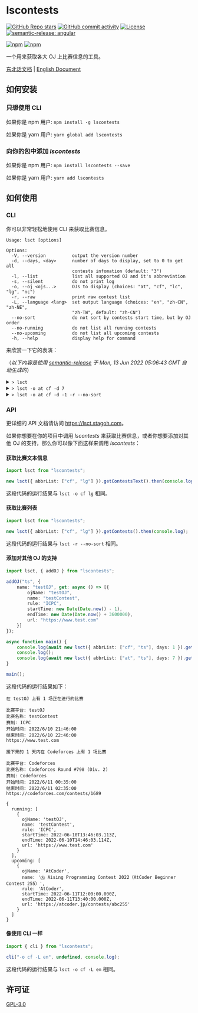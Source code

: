 # lscontests

[![GitHub Repo stars](https://img.shields.io/github/stars/StableAgOH/lscontests?style=social)](https://github.com/StableAgOH/lscontests)
[![GitHub commit activity](https://img.shields.io/github/commit-activity/m/StableAgOH/lscontests?logo=github)](https://github.com/StableAgOH/lscontests)
[![License](https://img.shields.io/github/license/StableAgOH/lscontests)](https://github.com/StableAgOH/lscontests)
[![semantic-release: angular](https://img.shields.io/badge/semantic--release-angular-e10079?logo=semantic-release)](https://github.com/semantic-release/semantic-release)

[![npm](https://img.shields.io/npm/v/lscontests?logo=npm)](https://www.npmjs.com/package/lscontests)
[![npm](https://img.shields.io/npm/dw/lscontests?logo=npm)](https://www.npmjs.com/package/lscontests)

一个用来获取各大 OJ 上比赛信息的工具。

[东北话文档](./README-zh-NE.md) | [English Document](./README.md)

## 如何安装

### 只想使用 CLI

如果你是 npm 用户: `npm install -g lscontests`

如果你是 yarn 用户: `yarn global add lscontests`

### 向你的包中添加 *lscontests*

如果你是 npm 用户: `npm install lscontests --save`

如果你是 yarn 用户: `yarn add lscontests`

## 如何使用

### CLI

你可以非常轻松地使用 CLI 来获取比赛信息。

<!-- block_help begin -->
```text
Usage: lsct [options]

Options:
  -V, --version          output the version number
  -d, --days, <day>      number of days to display, set to 0 to get all
                         contests infomation (default: "3")
  -l, --list             list all supported OJ and it's abbreviation
  -s, --silent           do not print log
  -o, --oj <ojs...>      OJs to display (choices: "at", "cf", "lc", "lg", "nc")
  -r, --raw              print raw contest list
  -L, --language <lang>  set output language (choices: "en", "zh-CN", "zh-NE",
                         "zh-TW", default: "zh-CN")
  --no-sort              do not sort by contests start time, but by OJ order
  --no-running           do not list all running contests
  --no-upcoming          do not list all upcoming contests
  -h, --help             display help for command
```
<!-- block_help end -->

来欣赏一下它的表演：

<!-- block_cli begin -->
（*以下内容是使用 [semantic-release](https://github.com/semantic-release/semantic-release) 于 Mon, 13 Jun 2022 05:06:43 GMT 自动生成的*）

<details>
<summary> <code>> lsct </code> </summary>

```text
在 NowCoder 上有 1 场正在进行的比赛

比赛平台: NowCoder
比赛名称：牛客竞赛计算几何专题班扫描线
赛制: ICPC
开始时间: 6/6/2022, 07:00:00
结束时间: 6/30/2022, 08:00:00
https://ac.nowcoder.com/acm/contest/36088

接下来的 3 天内在 Codeforces 上有 1 场比赛

比赛平台: Codeforces
比赛名称: Codeforces Round #799 (Div. 4)
赛制: ICPC
开始时间: 6/14/2022, 14:35:00
结束时间: 6/14/2022, 16:50:00
https://codeforces.com/contests/1692
```

</details>

<details>
<summary> <code>> lsct -o at cf -d 7</code> </summary>

```text
在 AtCoder,Codeforces 上没有正在进行的比赛捏

接下来的 7 天内在 Codeforces,AtCoder 上有 6 场比赛

比赛平台: Codeforces
比赛名称: Codeforces Round #799 (Div. 4)
赛制: ICPC
开始时间: 6/14/2022, 14:35:00
结束时间: 6/14/2022, 16:50:00
https://codeforces.com/contests/1692

比赛平台: Codeforces
比赛名称: Codeforces Round #800 (Div. 1)
赛制: Codeforces
开始时间: 6/16/2022, 14:35:00
结束时间: 6/16/2022, 16:35:00
https://codeforces.com/contests/1693

比赛平台: Codeforces
比赛名称: Codeforces Round #800 (Div. 2)
赛制: Codeforces
开始时间: 6/16/2022, 14:35:00
结束时间: 6/16/2022, 16:35:00
https://codeforces.com/contests/1694

比赛平台: AtCoder
比赛名称: Ⓐ Tokio Marine & Nichido Fire Insurance Programming Contest 2022（AtCoder Beginner Contest 256)
赛制: AtCoder
开始时间: 6/18/2022, 12:00:00
结束时间: 6/18/2022, 13:40:00
https://atcoder.jp/contests/abc256

比赛平台: Codeforces
比赛名称: Codeforces Round #TBA (Div. 2)
赛制: Codeforces
开始时间: 6/18/2022, 14:35:00
结束时间: 6/18/2022, 16:35:00
https://codeforces.com/contests/1695

比赛平台: AtCoder
比赛名称: Ⓐ AtCoder Regular Contest 142
赛制: AtCoder
开始时间: 6/19/2022, 12:00:00
结束时间: 6/19/2022, 14:00:00
https://atcoder.jp/contests/arc142
```

</details>

<details>
<summary> <code>> lsct -o at cf -d -1 -r --no-sort</code> </summary>

```json
{
  "running": [],
  "upcoming": [
    {
      "ojName": "AtCoder",
      "name": "Ⓐ Tokio Marine & Nichido Fire Insurance Programming Contest 2022（AtCoder Beginner Contest 256)",
      "rule": "AtCoder",
      "startTime": "2022-06-18T12:00:00.000Z",
      "endTime": "2022-06-18T13:40:00.000Z",
      "url": "https://atcoder.jp/contests/abc256"
    },
    {
      "ojName": "AtCoder",
      "name": "Ⓐ AtCoder Regular Contest 142",
      "rule": "AtCoder",
      "startTime": "2022-06-19T12:00:00.000Z",
      "endTime": "2022-06-19T14:00:00.000Z",
      "url": "https://atcoder.jp/contests/arc142"
    },
    {
      "ojName": "AtCoder",
      "name": "Ⓐ NS Solutions Corporation Programming Contest 2022（AtCoder Beginner Contest 257）",
      "rule": "AtCoder",
      "startTime": "2022-06-25T12:00:00.000Z",
      "endTime": "2022-06-25T13:40:00.000Z",
      "url": "https://atcoder.jp/contests/abc257"
    },
    {
      "ojName": "AtCoder",
      "name": "Ⓐ AtCoder Regular Contest 143",
      "rule": "AtCoder",
      "startTime": "2022-06-26T12:00:00.000Z",
      "endTime": "2022-06-26T14:00:00.000Z",
      "url": "https://atcoder.jp/contests/arc143"
    },
    {
      "ojName": "AtCoder",
      "name": "Ⓐ AtCoder Beginner Contest 258",
      "rule": "AtCoder",
      "startTime": "2022-07-02T12:00:00.000Z",
      "endTime": "2022-07-02T13:40:00.000Z",
      "url": "https://atcoder.jp/contests/abc258"
    },
    {
      "ojName": "AtCoder",
      "name": "Ⓗ AtCoder Heuristic Contest 012",
      "rule": "AtCoder",
      "startTime": "2022-07-03T06:00:00.000Z",
      "endTime": "2022-07-03T10:00:00.000Z",
      "url": "https://atcoder.jp/contests/ahc012"
    },
    {
      "ojName": "Codeforces",
      "name": "Codeforces Round #799 (Div. 4)",
      "rule": "ICPC",
      "startTime": "2022-06-14T14:35:00.000Z",
      "endTime": "2022-06-14T16:50:00.000Z",
      "url": "https://codeforces.com/contests/1692"
    },
    {
      "ojName": "Codeforces",
      "name": "Codeforces Round #800 (Div. 1)",
      "rule": "Codeforces",
      "startTime": "2022-06-16T14:35:00.000Z",
      "endTime": "2022-06-16T16:35:00.000Z",
      "url": "https://codeforces.com/contests/1693"
    },
    {
      "ojName": "Codeforces",
      "name": "Codeforces Round #800 (Div. 2)",
      "rule": "Codeforces",
      "startTime": "2022-06-16T14:35:00.000Z",
      "endTime": "2022-06-16T16:35:00.000Z",
      "url": "https://codeforces.com/contests/1694"
    },
    {
      "ojName": "Codeforces",
      "name": "Codeforces Round #TBA (Div. 2)",
      "rule": "Codeforces",
      "startTime": "2022-06-18T14:35:00.000Z",
      "endTime": "2022-06-18T16:35:00.000Z",
      "url": "https://codeforces.com/contests/1695"
    },
    {
      "ojName": "Codeforces",
      "name": "Codeforces Global Round 21",
      "rule": "Codeforces",
      "startTime": "2022-06-25T14:35:00.000Z",
      "endTime": "2022-06-25T16:35:00.000Z",
      "url": "https://codeforces.com/contests/1696"
    }
  ]
}
```

</details>
<!-- block_cli end -->

### API

更详细的 API 文档请访问 <https://lsct.stagoh.com>。

如果你想要在你的项目中调用 *lscontests* 来获取比赛信息，或者你想要添加对其他 OJ 的支持，那么你可以像下面这样来调用 *lscontests*：

#### 获取比赛文本信息

```typescript
import lsct from "lscontests";

new lsct({ abbrList: ["cf", "lg"] }).getContestsText().then(console.log);
```

这段代码的运行结果与 `lsct -o cf lg` 相同。

#### 获取比赛列表

```typescript
import lsct from "lscontests";

new lsct({ abbrList: ["cf", "lg"] }).getContests().then(console.log);
```

这段代码的运行结果与 `lsct -r --no-sort` 相同。

#### 添加对其他 OJ 的支持

```typescript
import lsct, { addOJ } from "lscontests";

addOJ("ts", {
    name: "testOJ", get: async () => [{
        ojName: "testOJ",
        name: "testContest",
        rule: "ICPC",
        startTime: new Date(Date.now() - 1),
        endTime: new Date(Date.now() + 3600000),
        url: "https://www.test.com"
    }]
});

async function main() {
    console.log(await new lsct({ abbrList: ["cf", "ts"], days: 1 }).getContestsText());
    console.log();
    console.log(await new lsct({ abbrList: ["at", "ts"], days: 7 }).getContests());
}

main();
```

这段代码的运行结果如下：

```text
在 testOJ 上有 1 场正在进行的比赛

比赛平台: testOJ
比赛名称: testContest
赛制: ICPC
开始时间: 2022/6/10 21:46:00
结束时间: 2022/6/10 22:46:00
https://www.test.com

接下来的 1 天内在 Codeforces 上有 1 场比赛

比赛平台: Codeforces
比赛名称: Codeforces Round #798 (Div. 2)
赛制: Codeforces
开始时间: 2022/6/11 00:35:00
结束时间: 2022/6/11 02:35:00
https://codeforces.com/contests/1689

{
  running: [
    {
      ojName: 'testOJ',
      name: 'testContest',
      rule: 'ICPC',
      startTime: 2022-06-10T13:46:03.113Z,
      endTime: 2022-06-10T14:46:03.114Z,
      url: 'https://www.test.com'
    }
  ],
  upcoming: [
    {
      ojName: 'AtCoder',
      name: 'Ⓐ Aising Programming Contest 2022（AtCoder Beginner Contest 255）',
      rule: 'AtCoder',
      startTime: 2022-06-11T12:00:00.000Z,
      endTime: 2022-06-11T13:40:00.000Z,
      url: 'https://atcoder.jp/contests/abc255'
    }
  ]
}
```

#### 像使用 CLI 一样

```typescript
import { cli } from "lscontests";

cli("-o cf -L en", undefined, console.log);
```

这段代码的运行结果与 `lsct -o cf -L en` 相同。

## 许可证

[GPL-3.0](https://www.gnu.org/licenses/gpl-3.0.html)

